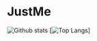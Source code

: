 # JustMe

![Github stats](https://github-readme-stats.vercel.app/api?username=JustM3Dev&count_private=true&theme=algolia)
[![Top Langs](https://github-readme-stats.vercel.app/api/top-langs/?username=JustM3Dev&layout=compact)]
